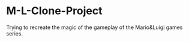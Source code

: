 # M-L-Clone-Project
Trying to recreate the magic of the gameplay of the Mario&amp;Luigi games series.
